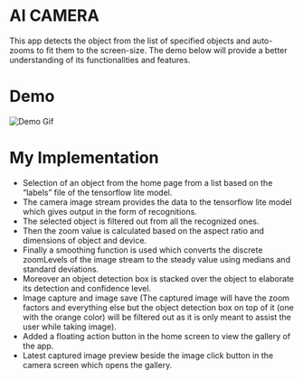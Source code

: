 # **AI CAMERA**

This app detects the object from the list of specified objects and auto-zooms to fit them to the screen-size. The demo below will provide a better understanding of its functionalities and features.

# Demo 

![Demo Gif](https://s12.gifyu.com/images/SQV4p.gif)

# My Implementation

* Selection of an object from the home page from a list based on the “labels” file of the tensorflow lite model.
* The camera image stream provides the data to the tensorflow lite model which gives output in the form of recognitions.
* The selected object is filtered out from all the recognized ones.
* Then the zoom value is calculated based on the aspect ratio and dimensions of object and device.
* Finally a smoothing function is used which converts the discrete zoomLevels of the image stream to the steady value using medians and standard deviations.
* Moreover an object detection box is stacked over the object to elaborate its detection and confidence level.
* Image capture and image save (The captured image will have the zoom factors and everything else but the object detection box on top of it (one with the orange color) will be filtered out as it is only meant to assist the user while taking image).
* Added a floating action button in the home screen to view the gallery of the app.
* Latest captured image preview beside the image click button in the camera screen which opens the gallery.


